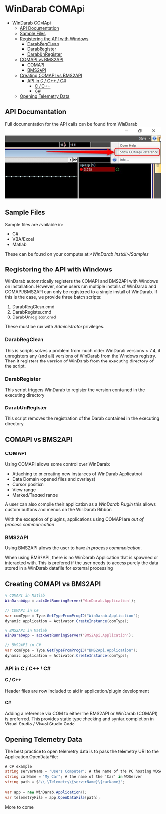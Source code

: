 # WinDarab COMApi

- [WinDarab COMApi](#windarab-comapi)
  - [API Documentation](#api-documentation)
  - [Sample Files](#sample-files)
  - [Registering the API with Windows](#registering-the-api-with-windows)
    - [DarabRegClean](#darabregclean)
    - [DarabRegister](#darabregister)
    - [DarabUnRegister](#darabunregister)
  - [COMAPI vs BMS2API](#comapi-vs-bms2api)
    - [COMAPI](#comapi)
    - [BMS2API](#bms2api)
  - [Creating COMAPI vs BMS2API](#creating-comapi-vs-bms2api)
    - [API in C / C++ / C&#35;](#api-in-c--c--c)
      - [C / C++](#c--c)
      - [C&#35;](#c)
  - [Opening Telemetry Data](#opening-telemetry-data)

## API Documentation

Full documentation for the API calls can be found from WinDarab
![Full Help](images/COMAPI&#32;Show&#32;Help.jpg)

## Sample Files

Sample files are available in:

- C#
- VBA/Excel
- Matlab

These can be found on your computer at:_\<WinDarab Install>/Samples_

## Registering the API with Windows

WinDarab automatically registers the COMAPI and BMS2API with Windows on installation.
However, some users run multiple installs of WinDarab and COMAPI/BMS2API can only be registered to a single install of WinDarab. If this is the case, we provide three batch scripts:

1. DarabRegClean.cmd
2. DarabRegister.cmd
3. DarabUnregister.cmd

These must be run with *Administrator* privileges.

### DarabRegClean

This is scripts solves a problem from much older WinDarab versions < 7.4, it unregisters any (and all) versions of WinDarab from the Windows registry. Then it registers the version of WinDarab from the executing directory of the script.

### DarabRegister

This script triggers WinDarab to register the version contained in the executing directory

### DarabUnRegister

This script removes the registration of the Darab contained in the executing directory

## COMAPI vs BMS2API

### COMAPI

Using COMAPI allows some control over WinDarab:

- Attaching to or creating new instances of WinDarab Applicatnoi
- Data Domain (opened files and overlays)
- Cursor position
- View range
- Marked/Tagged range

A user can also compile their application as a *WinDarab Plugin* this allows custom buttons and menus on the WinDarab Ribbon

With the exception of plugins, applications using COMAPI are *out of process communication*

### BMS2API

Using BMS2API allows the user to have *in process communication*.

When using BMS2API, there is no WinDarab Application that is spawned or interacted with. This is prefered if the user needs to access purely the data stored in a WinDarab datafile for external processing

## Creating COMAPI vs BMS2API

``` Matlab
% COMAPI in Matlab
WinDarabApp = actxGetRunningServer('WinDarab.Application');
```

``` C#
// COMAPI in C#
var comType = Type.GetTypeFromProgID("WinDarab.Application");
dynamic application = Activator.CreateInstance(comType);
```

``` Matlab
% BMS2API in Matlab
WinDarabApp = actxGetRunningServer('BMS2Api.Application');
```

``` C#
// BMS2API in C#
var comType = Type.GetTypeFromProgID("BMS2Api.Application");
dynamic application = Activator.CreateInstance(comType);
```

### API in C / C++ / C&#35;

#### C / C++

Header files are now included to aid in application/plugin development

#### C&#35;

Adding a reference via COM to either the BMS2API or WinDarab (COMAPI) is preferred. This provides static type checking and syntax completion in Visual Studio / Visual Studio Code

## Opening Telemetry Data

The best practice to open telemetry data is to pass the telemetry URI to the Application.OpenDataFile:

```C#
# C# example
string serverName = "Users Computer"; # the name of the PC hosting WDServer
string carName = "My Car"; # the name of the 'Car' in WDServer
string path = $"\\.\Telemetry\{serverName}\{carName}";

var app = new WinDarab.Application();
var telemetryFile = app.OpenDataFile(path);
```

More to come
